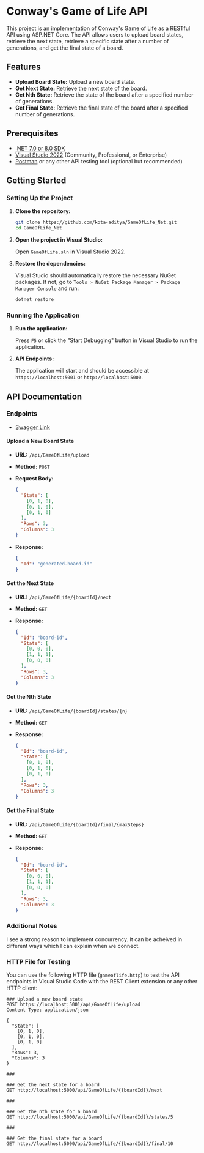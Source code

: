 # Conway's Game of Life API

This project is an implementation of Conway's Game of Life as a RESTful API using ASP.NET Core. The API allows users to upload board states, retrieve the next state, retrieve a specific state after a number of generations, and get the final state of a board.

## Features

- **Upload Board State:** Upload a new board state.
- **Get Next State:** Retrieve the next state of the board.
- **Get Nth State:** Retrieve the state of the board after a specified number of generations.
- **Get Final State:** Retrieve the final state of the board after a specified number of generations.

## Prerequisites

- [.NET 7.0 or 8.0 SDK](https://dotnet.microsoft.com/download/dotnet)
- [Visual Studio 2022](https://visualstudio.microsoft.com/vs/) (Community, Professional, or Enterprise)
- [Postman](https://www.postman.com/downloads/) or any other API testing tool (optional but recommended)

## Getting Started

### Setting Up the Project

1. **Clone the repository:**

    ```bash
    git clone https://github.com/kota-aditya/GameOfLife_Net.git
    cd GameOfLife_Net
    ```

2. **Open the project in Visual Studio:**

    Open `GameOfLife.sln` in Visual Studio 2022.

3. **Restore the dependencies:**

    Visual Studio should automatically restore the necessary NuGet packages. If not, go to `Tools > NuGet Package Manager > Package Manager Console` and run:

    ```bash
    dotnet restore
    ```

### Running the Application

1. **Run the application:**

    Press `F5` or click the "Start Debugging" button in Visual Studio to run the application.

2. **API Endpoints:**

    The application will start and should be accessible at `https://localhost:5001` or `http://localhost:5000`.

## API Documentation

### Endpoints

- [Swagger Link](http://localhost:5000/index.html)

#### Upload a New Board State

- **URL:** `/api/GameOfLife/upload`
- **Method:** `POST`
- **Request Body:**

    ```json
    {
      "State": [
        [0, 1, 0],
        [0, 1, 0],
        [0, 1, 0]
      ],
      "Rows": 3,
      "Columns": 3
    }
    ```

- **Response:**

    ```json
    {
      "Id": "generated-board-id"
    }
    ```

#### Get the Next State

- **URL:** `/api/GameOfLife/{boardId}/next`
- **Method:** `GET`
- **Response:**

    ```json
    {
      "Id": "board-id",
      "State": [
        [0, 0, 0],
        [1, 1, 1],
        [0, 0, 0]
      ],
      "Rows": 3,
      "Columns": 3
    }
    ```

#### Get the Nth State

- **URL:** `/api/GameOfLife/{boardId}/states/{n}`
- **Method:** `GET`
- **Response:**

    ```json
    {
      "Id": "board-id",
      "State": [
        [0, 1, 0],
        [0, 1, 0],
        [0, 1, 0]
      ],
      "Rows": 3,
      "Columns": 3
    }
    ```

#### Get the Final State

- **URL:** `/api/GameOfLife/{boardId}/final/{maxSteps}`
- **Method:** `GET`
- **Response:**

    ```json
    {
      "Id": "board-id",
      "State": [
        [0, 0, 0],
        [1, 1, 1],
        [0, 0, 0]
      ],
      "Rows": 3,
      "Columns": 3
    }
    ```

### Additional Notes
I see a strong reason to implement concurrency. It can be acheived in different ways which I can explain when we connect.


### HTTP File for Testing

You can use the following HTTP file (`gameoflife.http`) to test the API endpoints in Visual Studio Code with the REST Client extension or any other HTTP client:

```http
### Upload a new board state
POST https://localhost:5001/api/GameOfLife/upload
Content-Type: application/json

{
  "State": [
    [0, 1, 0],
    [0, 1, 0],
    [0, 1, 0]
  ],
  "Rows": 3,
  "Columns": 3
}

###

### Get the next state for a board
GET http://localhost:5000/api/GameOfLife/{{boardId}}/next

###

### Get the nth state for a board
GET http://localhost:5000/api/GameOfLife/{{boardId}}/states/5

###

### Get the final state for a board
GET http://localhost:5000/api/GameOfLife/{{boardId}}/final/10


